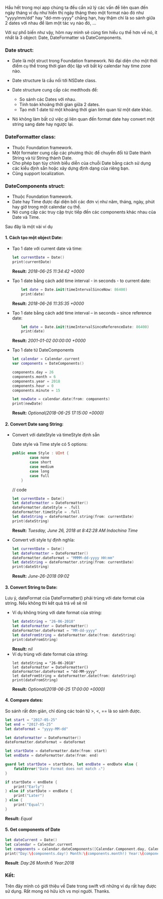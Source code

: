 Hầu hết trong mọi app chúng ta đều cần xử lý các vấn đề liên quan đến ngày tháng ví dụ như hiển thị ngày tháng theo một format nào đó như "yyyy/mm/dd" hay "dd-mm-yyyy" chẳng hạn, hay thậm chí là so sánh giữa 2 dates với nhau để làm một tác vụ nào đó, ...

Với sự phổ biến như vậy, hôm nay mình sẽ cùng tìm hiểu cụ thể hơn về nó, ít nhất là 3 object: Date, DateFormatter và DateComponents.


### Date struct:
- Date là một struct trong Foundation framework. Nó đại diện cho một thời điểm cụ thể trong thời gian độc lập với bất kỳ calendar hay time zone nào.
- Date structure là cầu nối tới NSDate class.
- Date structure cung cấp các medthods để:

    +  So sánh các Dates với nhau.
    +  Tính toán khoảng thời gian giữa 2 dates.
    +  Tạo mới 1 date từ một khoảng thời gian liên quan từ một date khác.
- Nó không làm bất cứ việc gì liên quan đến format date hay convert một string sang date hay ngược lại.
### DateFormatter class:
- Thuộc Foundation framework.
- Một formater cung cấp các phương thức để chuyển đổi từ Date thành String và từ String thành Date.
- Cho phép bạn tùy chỉnh biểu diễn của chuỗi Date bằng cách sử dụng các kiểu định sẵn hoặc xây dựng định dạng của riêng bạn.
- Cũng support localization.
### DateComponents struct:
- Thuộc Foundation framework.
- Date hay Time được đại diện bởi các đơn vị như năm, tháng, ngày, phút hay giờ trong một calendar cụ thể.
- Nó cung cấp các truy cập trực tiếp đến các components khác nhau của Date và Time.

Sau đây là một vài ví dụ
#### 1. Cách tạo một object Date:
- Tạo 1 date với current date và time:
    ```swift
    let currentDate = Date()
    print(currentDate)
    ```
    **Result:**  *2018-06-25 11:34:42 +0000*
- Tạo 1 date bằng cách add time interval - in seconds - to current date:
    ```swift
        let date = Date.init(timeIntervalSinceNow: 86400)
        print(date)
    ```
    **Result:**  *2018-06-26 11:35:35 +0000*
- Tạo 1 date bằng cách add time interval – in seconds – since reference date:
    ```swift
        let date = Date.init(timeIntervalSinceReferenceDate: 86400)
        print(date)
    ```
    **Result:**  *2001-01-02 00:00:00 +0000*

- Tạo 1 date từ DateComponents
    ```swift
    let calendar = Calendar.current
    var components = DateComponents()

    components.day = 26
    components.month = 6
    components.year = 2018
    components.hour = 0
    components.minute = 15

    let newDate = calendar.date(from: components)
    print(newDate)
    ``` 
    **Result:** *Optional(2018-06-25 17:15:00 +0000)*
#### 2. Convert Date sang String:
- Convert với dateStyle và timeStyle định sẵn
    
    Date style và Time style có 5 options:
    ```swift
    public enum Style : UInt {
            case none
            case short
            case medium
            case long
            case full
        }
    ```    
    
    // code
    ``` swift
    let currentDate = Date()
    let dateFormatter = DateFormatter()
    dateFormatter.dateStyle = .full
    dateFormatter.timeStyle = .full
    let dateString = dateFormatter.string(from: currentDate)
    print(dateString)
    ```
    

    **Result:** *Tuesday, June 26, 2018 at 8:42:28 AM Indochina Time*

- Convert với style tự định nghĩa:
    ```swift
    let currentDate = Date()
    let dateFormatter = DateFormatter()
    dateFormatter.dateFormat = "MMMM-dd-yyyy HH:mm"
    let dateString = dateFormatter.string(from: currentDate)
    print(dateString)
    ```
    
    **Result:** *June-26-2018 09:02*
#### 3. Convert String to Date:
Lưu ý, dateFormat của DateFormatter() phải trùng với date format của string. Nếu không thì kết quả trả về sẽ nil
- Ví dụ không trùng với date format của string:
    ```swift
    let dateString = "26-06-2018"
    let dateFormatter = DateFormatter()
    dateFormatter.dateFormat = "MM-dd-yyyy"
    let dateFromString = dateFormatter.date(from: dateString)
    print(dateFromString)
    ```
    **Result:** *nil*
- Ví dụ trùng với date format của string:
    ```
    let dateString = "26-06-2018"
    let dateFormatter = DateFormatter()
    dateFormatter.dateFormat = "dd-MM-yyyy"
    let dateFromString = dateFormatter.date(from: dateString)
    print(dateFromString)
    ```
    **Result:** *Optional(2018-06-25 17:00:00 +0000)*
#### 4. Compare dates:
So sánh rất đơn giản, chỉ dùng các toán tử >, <, == là so sánh được.
```swift
let start = "2017-05-25"
let end = "2017-05-25"
let dateFormat = "yyyy-MM-dd"

let dateFormatter = DateFormatter()
dateFormatter.dateFormat = dateFormat

let startDate = dateFormatter.date(from: start)
let endDate = dateFormatter.date(from: end)

guard let startDate = startDate, let endDate = endDate else {
    fatalError("Date Format does not match ⚠️")
}

if startDate < endDate {
    print("Early")
} else if startDate > endDate {
    print("Later")
} else {
    print("Equal")
}
```
**Result:** *Equal*
#### 5. Get components of Date
```swift
let dateCurrent = Date()
let calendar = Calendar.current
let components = calendar.dateComponents([Calendar.Component.day, Calendar.Component.month, Calendar.Component.year], from: dateCurrent)
print("Day:\(components.day!) Month:\(components.month!) Year:\(components.year!)")
```
**Result**: *Day:26 Month:6 Year:2018*
### Kết:
Trên đây mình có giới thiệu về Date trong swift với những ví dụ rất hay được sử dụng. Rất mong nó hữu ích vs mọi người. Thanks.